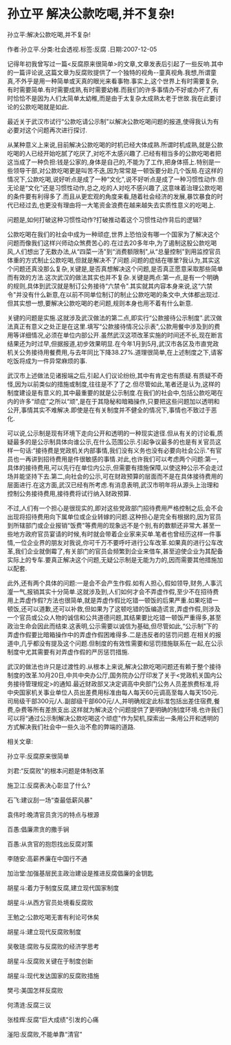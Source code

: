 # 孙立平  解决公款吃喝,并不复杂!    
    
孙立平:解决公款吃喝,并不复杂!    
作者:孙立平.分类:社会透视.标签:反腐 .日期:2007-12-05    
记得年初我曾写过一篇<反腐原来很简单>的文章,文章发表后引起了一些反响.其中的一篇评论说,这篇文章为反腐败提供了一个独特的视角--童真视角.我想,所谓童真,不外乎是用一种简单或天真的眼光来看事物.事实上,这个世界上有时需要复杂,有时需要简单.有时需要成熟,有时需要幼稚.而我们的许多事情办不好或办坏了,有时恰恰不是因为人们太简单太幼稚,而是由于太复杂太成熟太老于世故.我在此要讨论的公款吃喝就是如此.    
最近关于武汉市试行“公款吃请公示制"以解决公款吃喝问题的报道,使得我认为有必要对这个问题再次进行探讨.    
从某种意义上来说,目前解决公款吃喝的时机已经大体成熟.所谓时机成熟,就是公款吃喝的人已经开始吃腻了吃厌了,对吃不太感兴趣了.已经有相当多的公款吃喝者把这当成了一种负担:钱是公家的,身体是自己的,不能为了工作,把身体搭上.特别是一些领导干部,对公款吃喝更是叫苦不迭,因为常常是一顿饭要分赴几个饭局.在这样的情况下,公款吃喝,说好听点是成了一种“文化",说不好听点是成了一种习惯性动作.但无论是“文化"还是习惯性动作,总之,吃的人对吃不感兴趣了,这意味着治理公款吃喝的条件要有利得多了.而且从更宏观的角度来看,随着社会经济的发展,暴饮暴食的时代已经过去,也更没有理由将一大笔资金浪费在越来越失去实质性意义的吃喝上.    
问题是,如何打破这种习惯性动作?打破推动着这个习惯性动作背后的逻辑?    
公款吃喝在我们的社会中成为一种顽症,世界上恐怕没有哪一个国家为了解决这个问题而像我们这样兴师动众煞费苦心的.在过去20多年中,为了遏制这股公款吃喝风,人们想出了无数办法,从“四菜一汤"到“消费额限制",从“总量控制"到用监控官员体重的方式制止公款吃喝,但就是解决不了问题.问题的症结在哪里?我认为,其实这个问题还真没那么复杂,关键是,是否真想解决这个问题,是否真正愿意采取那些简单而有效的方法.这次武汉的做法其实也并不复杂.关键是两点:第一点,是有一个明确的规则,具体到武汉就是制订公务接待“六禁令".其实就其内容本身来说,这“六禁令"并没有什么新意,在以前不同单位制订的制止公款吃喝的条文中,大体都出现过.但其实想一想,要解决公款吃喝的老问题,规则本身也用不着有什么新意.    
关键的问题是实施.这就涉及武汉做法的第二点,即实行“公款接待公示制度".武汉做法真正有意义之处正是在这里.填写“公款接待情况公示表",公款用餐中涉及到的费用等详细情况,必须在单位内部公开.虽然武汉这项改革实施的时间还不长,现在断言结果还为时过早,但据报道,初步效果明显.在今年1月到5月,武汉市各区及市直党政机关公务接待用餐费用,与去年同比下降38.27%.道理很简单,在上述制度之下,请客吃饭将成为一件异常麻烦的事.    
武汉市上述做法见诸报端之后,引起人们议论纷纷,其中有肯定也有质疑.有质疑不奇怪,因为以前类似的措施或制度,往往是不了了之.但尽管如此,笔者还是认为,这样的制度建设是有意义的,其中最重要的就是公示制度.在我们的社会中,包括公款吃喝在内的许多“顽症"之所以“顽",是在于其隐秘和暗箱操作,只要把这些问题加以透明和公开,事情其实不难解决.即使是在有关制度并不健全的情况下,事情也不致过于恶化.    
可以说,公示制是现有环境下走向公开和透明的一种现实途径.但从有关的讨论看,质疑最多的是公示制具体向谁公示,在什么范围公示.引起争议最多的也是有关官员这样一句话:“接待费是党政机关内部事情,我们没有义务也没有必要向社会公示."有官员也一再讲到招待费用是件很敏感的事情.对此,也许我们可以考虑两个问题:第一,具体的接待费用,可以先行在单位内公示,但需要有措施保障,以使这种公示不会走过场并能坚持下去.第二,向社会的公示,可在财政预算的层面而不是在具体接待费用的层面进行.在这方面,武汉已经有所考虑.有消息表明,武汉市明年将从源头上治理和控制公务接待费用,接待费将试行纳入财政预算.    
不过,人们有一个担心是很现实的,即对这些党政部门招待费用严格控制之后,会不会出现将招待费用向下属单位或企业转嫁的问题.这种担心是完全有根据的,因为官员到所辖部门或企业报销“饭费"等费用的现象远不是个别,有的数额还非常大.甚至一些地方政府官员宴请的时候,有时就会带着企业家来买单.笔者也曾经历这样一件事情,一位企业界的朋友对我说,你可千万不要呼吁进行公车改革.如果真的进行公车改革,我们企业就倒霉了,有关部门的官员会频繁到企业来借车,甚至迫使企业为其配备实际上的专车.要真正解决这个问题,无疑公示制是无能为力的,因而需要其他措施加以配套.    
此外,还有两个具体的问题:一是会不会产生作假.如有人担心,假如领导,财务,人事沆瀣一气,报销其实十分简单.这就涉及到,人们如何才会不弄虚作假,至少不在招待费用上弄虚作假?方法也很简单,就是弄虚作假比吃错一顿饭的后果严重.如果吃错一顿饭,还可以道歉,还可以补救,但如果为了这顿吃错的饭编造谎言,弄虚作假,则涉及一个官员或公众人物的诚信和公共道德问题,其结果要比吃错一顿饭严重得多,甚至政治生命会因此而结束.这表明,公示需要以诚信为基础,但尽管如此,“公示制"下的弄虚作假要比暗箱操作中的弄虚作假困难得多.二是违反者的惩罚问题.在相关的报道中,几乎都没有提及这个问题.但制度的有效性需要和惩罚措施联系在一起,在公示制度中尤其需要有对弄虚作假的严厉惩罚措施.    
武汉的做法也许只是过渡性的.从根本上来说,解决公款吃喝问题还有赖于整个接待制度的改革.10月20日,中共中央办公厅,国务院办公厅印发了关于<党政机关国内公务接待管理规定>的通知.最近财政部又决定调高中央部门公务人员差旅费标准,将中央国家机关事业单位人员出差费用标准由每人每天60元调高至每人每天150元.司局级干部300元/人.副部级干部600元/人,并明确规定此标准包括出差住宿费,餐费,杂费等所有差旅支出.这样就为解决这个问题提供了更明确的制度环境.也许我们可以将“通过公示制解决公款吃喝这个顽症"作为契机,探索出一条用公开和透明的方式解决我们社会中一些久治不愈的弊端的道路.    
    
相关文章:    
孙立平:反腐原来很简单    
刘君:“反腐败"的根本问题是体制改革    
施卫江:反腐表决心彰显了什么?    
石飞:建议刮一场“查最低薪风暴"    
袁伟时:晚清官员贪污的特点与根源    
百愚:倡廉肃贪的撒手锏    
百愚:从贪官的抱怨找出反腐对策    
李随安:高薪养廉在中国行不通    
加治堂:加强基层民主政治建设是推进反腐倡廉的金钥匙    
胡星斗:着力于制度反腐,建立现代国家制度    
胡星斗:从西方官员处境看反腐败    
王勉之:公款吃喝无害有利论可休矣    
胡星斗:建立现代反腐败制度    
吴敬琏:腐败与反腐败的经济学思考    
胡星斗:反腐败关键在于制度创新    
胡星斗:现代发达国家的反腐败措施    
樊弓:美国怎样反腐败    
何清涟:反腐三议    
张桂辉:反腐“巨大成绩"引发的心痛    
滏阳:反腐败,不能单靠“清官"